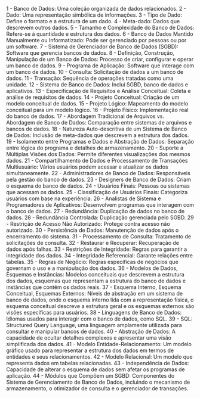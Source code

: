 1 - Banco de Dados: Uma coleção organizada de dados relacionados.
2 - Dado: Uma representação simbólica de informações.
3 - Tipo de Dado: Define o formato e a estrutura de um dado.
4 - Meta-dado: Dados que descrevem outros dados.
5 - Tamanho e Complexidade do Banco de Dados: Refere-se à quantidade e estrutura dos dados.
6 - Banco de Dados Mantido Manualmente ou Informatizado: Pode ser gerenciado por pessoas ou por um software.
7 - Sistema de Gerenciador de Banco de Dados (SGBD): Software que gerencia bancos de dados.
8 - Definição, Construção, Manipulação de um Banco de Dados: Processo de criar, configurar e operar um banco de dados.
9 - Programa de Aplicação: Software que interage com um banco de dados.
10 - Consulta: Solicitação de dados a um banco de dados.
11 - Transação: Sequência de operações tratadas como uma unidade.
12 - Sistema de Banco de Dados: Inclui SGBD, banco de dados e aplicativos.
13 - Especificação de Requisitos e Análise Conceitual: Coleta e análise de requisitos de dados.
14 - Projeto Conceitual: Criação de um modelo conceitual de dados.
15 - Projeto Lógico: Mapeamento do modelo conceitual para um modelo lógico.
16 - Projeto Físico: Implementação real do banco de dados.
17 - Abordagem Tradicional de Arquivos vs. Abordagem de Banco de Dados: Comparação entre sistemas de arquivos e bancos de dados.
18 - Natureza Auto-descritiva de um Sistema de Banco de Dados: Inclusão de meta-dados que descrevem a estrutura dos dados.
19 - Isolamento entre Programas e Dados e Abstração de Dados: Separação entre lógica do programa e detalhes de armazenamento.
20 - Suporte a Múltiplas Visões dos Dados: Permite diferentes visualizações dos mesmos dados.
21 - Compartilhamento de Dados e Processamento de Transações Multiusuário: Vários usuários podem acessar e atualizar os dados simultaneamente.
22 - Administradores de Banco de Dados: Responsáveis pela gestão do banco de dados.
23 - Designers de Banco de Dados: Criam o esquema do banco de dados.
24 - Usuários Finais: Pessoas ou sistemas que acessam os dados.
25 - Classificação de Usuários Finais: Categoriza usuários com base na experiência.
26 - Analistas de Sistema e Programadores de Aplicativos: Desenvolvem programas que interagem com o banco de dados.
27 - Redundância: Duplicação de dados no banco de dados.
28 - Redundância Controlada: Duplicação gerenciada pelo SGBD.
29 - Restrição de Acesso Não Autorizado: Protege contra acesso não autorizado.
30 - Persistência de Dados: Manutenção de dados após o encerramento do sistema.
31 - Processamento de Consulta: Tratamento de solicitações de consulta.
32 - Restaurar e Recuperar: Recuperação de dados após falhas.
33 - Restrições de Integridade: Regras para garantir a integridade dos dados.
34 - Integridade Referencial: Garante relações entre tabelas.
35 - Regras de Negócio: Regras específicas de negócios que governam o uso e a manipulação dos dados.
36 - Modelos de Dados, Esquemas e Instâncias: Modelos conceituais que descrevem a estrutura dos dados, esquemas que representam a estrutura do banco de dados e instâncias que contêm os dados reais.
37 - Esquema Interno, Esquema Conceitual, Esquemas Externos: Níveis de abstração em um sistema de banco de dados, onde o esquema interno lida com a representação física, o esquema conceitual descreve a estrutura geral
e os esquemas externos são visões específicas para usuários.
38 - Linguagens de Banco de Dados: Idiomas usados para interagir com o banco de dados, como SQL.
39 - SQL: Structured Query Language, uma linguagem amplamente utilizada para consultar e manipular bancos de dados.
40 - Abstração de Dados: A capacidade de ocultar detalhes complexos e apresentar uma visão simplificada dos dados.
41 - Modelo Entidade-Relacionamento: Um modelo gráfico usado para representar a estrutura dos dados em termos de entidades e seus relacionamentos.
42 - Modelo Relacional: Um modelo que representa dados em tabelas relacionadas.
43 - Independência de Dados: Capacidade de alterar o esquema de dados sem afetar os programas de aplicação.
44 - Módulos que Compõem um SGBD: Componentes do Sistema de Gerenciamento de Banco de Dados, incluindo o mecanismo de armazenamento, o otimizador de consulta e o gerenciador de transações.

